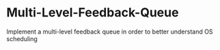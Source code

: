 # Multi-Level-Feedback-Queue
Implement a multi-level feedback queue in order to better understand OS scheduling
